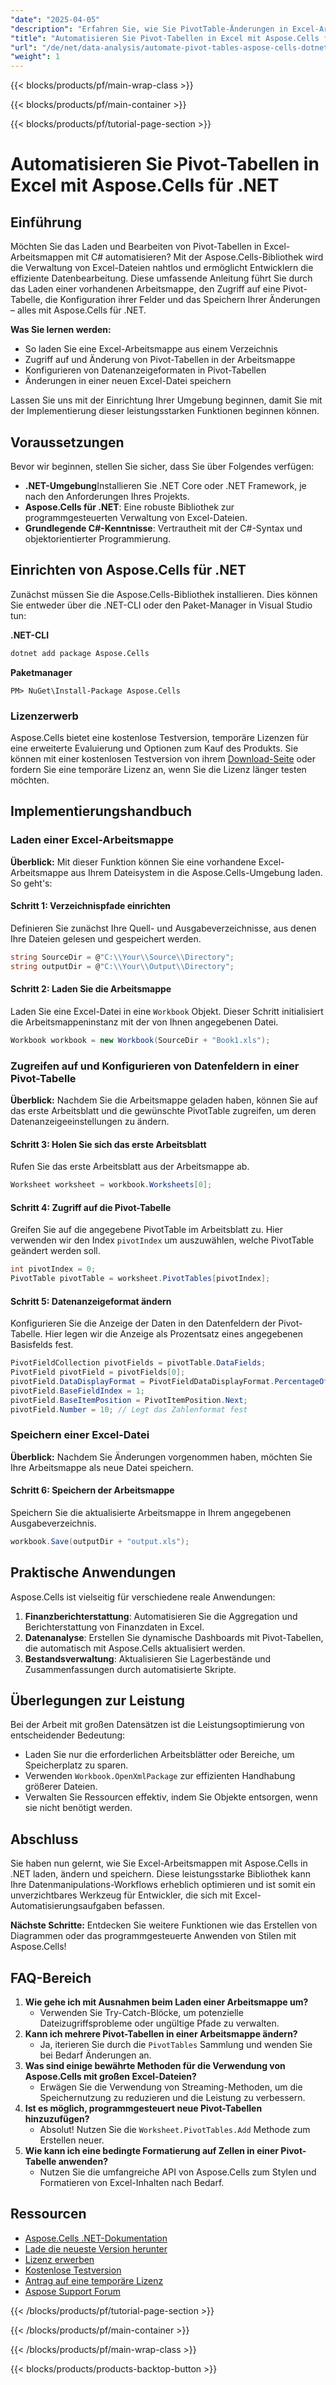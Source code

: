 ```yaml
---
"date": "2025-04-05"
"description": "Erfahren Sie, wie Sie PivotTable-Änderungen in Excel-Arbeitsmappen mit Aspose.Cells für .NET automatisieren. Diese Anleitung beschreibt das effiziente Laden, Konfigurieren und Speichern von Änderungen."
"title": "Automatisieren Sie Pivot-Tabellen in Excel mit Aspose.Cells für .NET – Ein umfassender Leitfaden"
"url": "/de/net/data-analysis/automate-pivot-tables-aspose-cells-dotnet/"
"weight": 1
---
```


{{< blocks/products/pf/main-wrap-class >}}

{{< blocks/products/pf/main-container >}}

{{< blocks/products/pf/tutorial-page-section >}}


# Automatisieren Sie Pivot-Tabellen in Excel mit Aspose.Cells für .NET

## Einführung
Möchten Sie das Laden und Bearbeiten von Pivot-Tabellen in Excel-Arbeitsmappen mit C# automatisieren? Mit der Aspose.Cells-Bibliothek wird die Verwaltung von Excel-Dateien nahtlos und ermöglicht Entwicklern die effiziente Datenbearbeitung. Diese umfassende Anleitung führt Sie durch das Laden einer vorhandenen Arbeitsmappe, den Zugriff auf eine Pivot-Tabelle, die Konfiguration ihrer Felder und das Speichern Ihrer Änderungen – alles mit Aspose.Cells für .NET.

**Was Sie lernen werden:**
- So laden Sie eine Excel-Arbeitsmappe aus einem Verzeichnis
- Zugriff auf und Änderung von Pivot-Tabellen in der Arbeitsmappe
- Konfigurieren von Datenanzeigeformaten in Pivot-Tabellen
- Änderungen in einer neuen Excel-Datei speichern

Lassen Sie uns mit der Einrichtung Ihrer Umgebung beginnen, damit Sie mit der Implementierung dieser leistungsstarken Funktionen beginnen können.

## Voraussetzungen
Bevor wir beginnen, stellen Sie sicher, dass Sie über Folgendes verfügen:
- **.NET-Umgebung**Installieren Sie .NET Core oder .NET Framework, je nach den Anforderungen Ihres Projekts.
- **Aspose.Cells für .NET**: Eine robuste Bibliothek zur programmgesteuerten Verwaltung von Excel-Dateien.
- **Grundlegende C#-Kenntnisse**: Vertrautheit mit der C#-Syntax und objektorientierter Programmierung.

## Einrichten von Aspose.Cells für .NET
Zunächst müssen Sie die Aspose.Cells-Bibliothek installieren. Dies können Sie entweder über die .NET-CLI oder den Paket-Manager in Visual Studio tun:

**.NET-CLI**
```bash
dotnet add package Aspose.Cells
```

**Paketmanager**
```plaintext
PM> NuGet\Install-Package Aspose.Cells
```

### Lizenzerwerb
Aspose.Cells bietet eine kostenlose Testversion, temporäre Lizenzen für eine erweiterte Evaluierung und Optionen zum Kauf des Produkts. Sie können mit einer kostenlosen Testversion von ihrem [Download-Seite](https://releases.aspose.com/cells/net/) oder fordern Sie eine temporäre Lizenz an, wenn Sie die Lizenz länger testen möchten.

## Implementierungshandbuch

### Laden einer Excel-Arbeitsmappe
**Überblick:**
Mit dieser Funktion können Sie eine vorhandene Excel-Arbeitsmappe aus Ihrem Dateisystem in die Aspose.Cells-Umgebung laden. So geht's:

#### Schritt 1: Verzeichnispfade einrichten
Definieren Sie zunächst Ihre Quell- und Ausgabeverzeichnisse, aus denen Ihre Dateien gelesen und gespeichert werden.
```csharp
string SourceDir = @"C:\\Your\\Source\\Directory";
string outputDir = @"C:\\Your\\Output\\Directory";
```

#### Schritt 2: Laden Sie die Arbeitsmappe
Laden Sie eine Excel-Datei in eine `Workbook` Objekt. Dieser Schritt initialisiert die Arbeitsmappeninstanz mit der von Ihnen angegebenen Datei.
```csharp
Workbook workbook = new Workbook(SourceDir + "Book1.xls");
```

### Zugreifen auf und Konfigurieren von Datenfeldern in einer Pivot-Tabelle
**Überblick:**
Nachdem Sie die Arbeitsmappe geladen haben, können Sie auf das erste Arbeitsblatt und die gewünschte PivotTable zugreifen, um deren Datenanzeigeeinstellungen zu ändern.

#### Schritt 3: Holen Sie sich das erste Arbeitsblatt
Rufen Sie das erste Arbeitsblatt aus der Arbeitsmappe ab.
```csharp
Worksheet worksheet = workbook.Worksheets[0];
```

#### Schritt 4: Zugriff auf die Pivot-Tabelle
Greifen Sie auf die angegebene PivotTable im Arbeitsblatt zu. Hier verwenden wir den Index `pivotIndex` um auszuwählen, welche PivotTable geändert werden soll.
```csharp
int pivotIndex = 0;
PivotTable pivotTable = worksheet.PivotTables[pivotIndex];
```

#### Schritt 5: Datenanzeigeformat ändern
Konfigurieren Sie die Anzeige der Daten in den Datenfeldern der Pivot-Tabelle. Hier legen wir die Anzeige als Prozentsatz eines angegebenen Basisfelds fest.
```csharp
PivotFieldCollection pivotFields = pivotTable.DataFields;
PivotField pivotField = pivotFields[0];
pivotField.DataDisplayFormat = PivotFieldDataDisplayFormat.PercentageOf;
pivotField.BaseFieldIndex = 1;
pivotField.BaseItemPosition = PivotItemPosition.Next;
pivotField.Number = 10; // Legt das Zahlenformat fest
```

### Speichern einer Excel-Datei
**Überblick:**
Nachdem Sie Änderungen vorgenommen haben, möchten Sie Ihre Arbeitsmappe als neue Datei speichern.

#### Schritt 6: Speichern der Arbeitsmappe
Speichern Sie die aktualisierte Arbeitsmappe in Ihrem angegebenen Ausgabeverzeichnis.
```csharp
workbook.Save(outputDir + "output.xls");
```

## Praktische Anwendungen
Aspose.Cells ist vielseitig für verschiedene reale Anwendungen:
1. **Finanzberichterstattung**: Automatisieren Sie die Aggregation und Berichterstattung von Finanzdaten in Excel.
2. **Datenanalyse**: Erstellen Sie dynamische Dashboards mit Pivot-Tabellen, die automatisch mit Aspose.Cells aktualisiert werden.
3. **Bestandsverwaltung**: Aktualisieren Sie Lagerbestände und Zusammenfassungen durch automatisierte Skripte.

## Überlegungen zur Leistung
Bei der Arbeit mit großen Datensätzen ist die Leistungsoptimierung von entscheidender Bedeutung:
- Laden Sie nur die erforderlichen Arbeitsblätter oder Bereiche, um Speicherplatz zu sparen.
- Verwenden `Workbook.OpenXmlPackage` zur effizienten Handhabung größerer Dateien.
- Verwalten Sie Ressourcen effektiv, indem Sie Objekte entsorgen, wenn sie nicht benötigt werden.

## Abschluss
Sie haben nun gelernt, wie Sie Excel-Arbeitsmappen mit Aspose.Cells in .NET laden, ändern und speichern. Diese leistungsstarke Bibliothek kann Ihre Datenmanipulations-Workflows erheblich optimieren und ist somit ein unverzichtbares Werkzeug für Entwickler, die sich mit Excel-Automatisierungsaufgaben befassen.

**Nächste Schritte:**
Entdecken Sie weitere Funktionen wie das Erstellen von Diagrammen oder das programmgesteuerte Anwenden von Stilen mit Aspose.Cells!

## FAQ-Bereich
1. **Wie gehe ich mit Ausnahmen beim Laden einer Arbeitsmappe um?**
   - Verwenden Sie Try-Catch-Blöcke, um potenzielle Dateizugriffsprobleme oder ungültige Pfade zu verwalten.
2. **Kann ich mehrere Pivot-Tabellen in einer Arbeitsmappe ändern?**
   - Ja, iterieren Sie durch die `PivotTables` Sammlung und wenden Sie bei Bedarf Änderungen an.
3. **Was sind einige bewährte Methoden für die Verwendung von Aspose.Cells mit großen Excel-Dateien?**
   - Erwägen Sie die Verwendung von Streaming-Methoden, um die Speichernutzung zu reduzieren und die Leistung zu verbessern.
4. **Ist es möglich, programmgesteuert neue Pivot-Tabellen hinzuzufügen?**
   - Absolut! Nutzen Sie die `Worksheet.PivotTables.Add` Methode zum Erstellen neuer.
5. **Wie kann ich eine bedingte Formatierung auf Zellen in einer Pivot-Tabelle anwenden?**
   - Nutzen Sie die umfangreiche API von Aspose.Cells zum Stylen und Formatieren von Excel-Inhalten nach Bedarf.

## Ressourcen
- [Aspose.Cells .NET-Dokumentation](https://reference.aspose.com/cells/net/)
- [Lade die neueste Version herunter](https://releases.aspose.com/cells/net/)
- [Lizenz erwerben](https://purchase.aspose.com/buy)
- [Kostenlose Testversion](https://releases.aspose.com/cells/net/)
- [Antrag auf eine temporäre Lizenz](https://purchase.aspose.com/temporary-license/)
- [Aspose Support Forum](https://forum.aspose.com/c/cells/9)

{{< /blocks/products/pf/tutorial-page-section >}}

{{< /blocks/products/pf/main-container >}}

{{< /blocks/products/pf/main-wrap-class >}}

{{< blocks/products/products-backtop-button >}}